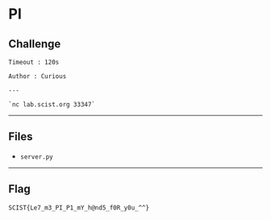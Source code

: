 # PI
## Challenge
```
Timeout : 120s

Author : Curious

---

`nc lab.scist.org 33347`
```

---
## Files
- `server.py`

---
## Flag
```
SCIST{Le7_m3_PI_P1_mY_h@nd5_f0R_y0u_^^}
```